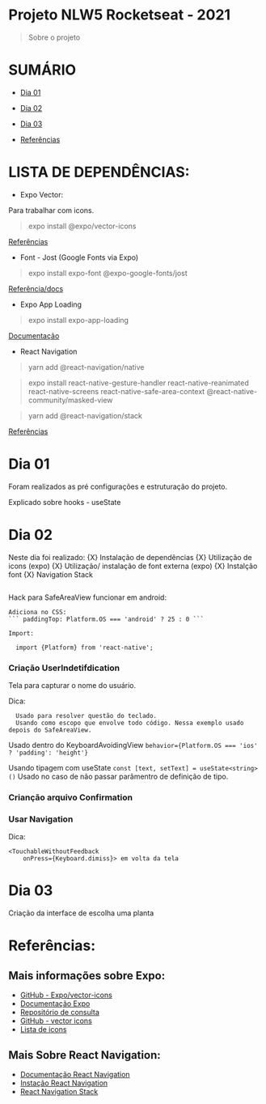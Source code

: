 # Projeto NLW5 Rocketseat - 2021
> Sobre o projeto

# SUMÁRIO
- [Dia 01](#Dia-01)
- [Dia 02](#Dia-02)
- [Dia 03](#Dia-03)

- [Referências](#Referências)

# LISTA DE DEPENDÊNCIAS:

* Expo Vector:

Para trabalhar com icons.

> expo install @expo/vector-icons

[Referências](##Mais-informações-sobre-Expo:)

* Font - Jost (Google Fonts via Expo)

> expo install expo-font @expo-google-fonts/jost

[Referência/docs](https://docs.expo.io/guides/using-custom-fonts/)
  
  * Expo App Loading
  > expo install expo-app-loading 

  [Documentação](https://docs.expo.io/versions/latest/sdk/app-loading/)

* React Navigation
> yarn add @react-navigation/native

> expo install react-native-gesture-handler react-native-reanimated react-native-screens react-native-safe-area-context @react-native-community/masked-view

> yarn add @react-navigation/stack

[Referências](##Mais-Sobre-React-Navigation)

# Dia 01
  Foram realizados as pré configurações e estruturação do projeto.

  Explicado sobre hooks - useState 

# Dia 02

Neste dia foi realizado:
{X} Instalação de dependências
{X} Utilização de icons (expo)
{X} Utilização/ instalação de font externa (expo)
{X} Instalção font
{X} Navigation Stack

```Dica: Para garantir que todas as fonts sejam carregadas é recomendado usar o metodo de Expo Load (relatório de pendendências).
```
 Hack para SafeAreaView funcionar em android:
 
    Adiciona no CSS:
    ``` paddingTop: Platform.OS === 'android' ? 25 : 0 ```
    
    Import:
  ```
    import {Platform} from 'react-native';

  ```
### Criação UserIndetifdication
Tela para capturar o nome do usuário.

Dica: 
```KeyboardAvoidingView => React Native
  Usado para resolver questão do teclado.
  Usando como escopo que envolve todo código. Nessa exemplo usado depois do SafeAreaView.
```
Usado dentro do KeyboardAvoidingView
```behavior={Platform.OS === 'ios' ? 'padding': 'height'}```

Usando tipagem com useState <string>
```const [text, setText] = useState<string>()```
Usado no caso de não passar parâmentro de definição de tipo.

### Crianção arquivo Confirmation

### Usar Navigation

Dica:
```Para fechar o teclado clicando fora utilize o TouchableWithoutFeedback => React Native
<TouchableWithoutFeedback
    onPress={Keyboard.dimiss}> em volta da tela
  ```



# Dia 03

Criação da interface de escolha uma planta

# Referências:
## Mais informações sobre Expo:
- [GitHub - Expo/vector-icons](https://github.com/expo/vector-icons)
- [Documentação Expo](https://docs.expo.io/)
- [Repositório de consulta](https://icons.expo.fyi/)
- [GitHub - vector icons](https://github.com/oblador/react-native-vector-icons)
- [Lista de icons](https://oblador.github.io/react-native-vector-icons/)

## Mais Sobre React Navigation:
- [Documentação React Navigation](https://reactnavigation.org/)
- [Instação React Navigation](https://reactnavigation.org/docs/getting-started)
- [React Navigation Stack](https://reactnavigation.org/docs/hello-react-navigation)